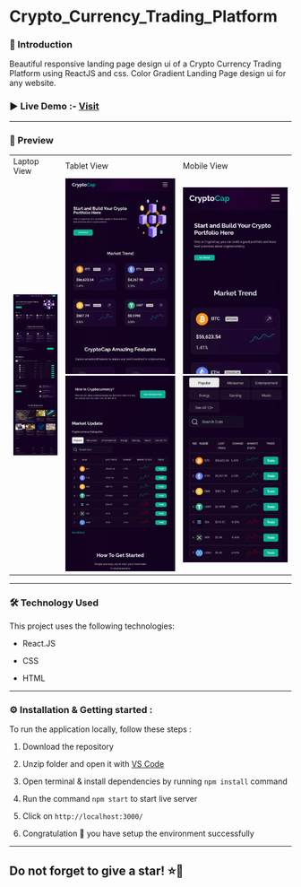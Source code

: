 # Crypto_Currency_Trading_Platform

<h3>👋 Introduction </h3>
Beautiful responsive landing page design ui of a Crypto Currency Trading Platform using ReactJS and css. Color Gradient Landing Page design ui for any website.

<h3>▶️ Live Demo  :- <a href="https://responsive-landing-page-design-ui.netlify.app/">Visit </a>

***

<!-- <img src="./public/images/laptopss.png" width="150"/> 
<img src="./public/images/tab1.png" width="150"/> 
<img src="./public/images/tab2.png" width="150"/>  -->


<h3>👋 Preview </h3>

<table>
  <tr>
    <td>Laptop View</td>
     <td>Tablet View</td>
     <td>Mobile View</td>
  </tr>
  <tr>
    <td><img src="./public/images/laptopss.png"></td>
    <td><img src="./public/images/tab1.png"><img src="./public/images/tab2.png"></td>
    <td><img src="./public/images/mob1.png"><img src="./public/images/mob2.png"></td>
  </tr>

 </table>



***

<h3>🛠️ Technology Used</h3>

This project uses the following technologies:

- React.JS

- CSS

- HTML

***
<h3>⚙️ Installation & Getting started :</h3>

To run the application locally, follow these steps :

1. Download the repository

2. Unzip folder and open it with [VS Code](https://code.visualstudio.com/)

3. Open terminal & install dependencies by running `npm install` command

4. Run the command `npm start` to start live server

5. Click on `http://localhost:3000/`

6. Congratulation 🎉 you have setup the environment successfully

***


<h2> Do not forget to give a star! ⭐🤗 </h2>